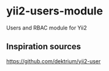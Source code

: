 yii2-users-module
=================

Users and RBAC module for Yii2


## Inspiration sources

https://github.com/dektrium/yii2-user
